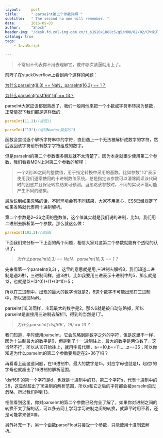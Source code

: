 ```yaml
---
layout:     post
title:      " parseInt第二个参数详解 "
subtitle:   " The second no one will remember. "
date:       2016-09-03
author:     "Shock"
header-img: "/desk.fd.zol-img.com.cn/t_s1920x1080c5/g5/M00/02/02/ChMkJlbKxhKIN4X3AAsbMPQjXk4AALHfwEE9TcACxtI965.jpg"
catalog: true
tags:
    - JavaScript

---
```


> 不常用不代表你不用去理解它，或许哪次装逼就用上了。

前阵子在stackOverflow上看到两个这样的问题：

[为什么parseInt(8,3) == NaN，parseInt(16,3) == 1？](http://stackoverflow.com/questions/39147108/why-is-it-that-parseint8-3-nan-and-parseint16-3-1)

[为什么parseInt('dsff66',16) == 13？](http://stackoverflow.com/questions/26017371/why-does-parseintdsff66-16-return-13?rq=1)

parseInt大家应该都很熟悉了，我们一般用他来把一个小数或字符串转换为整数，正常情况下我们都是这样做的:

```javascript
parseInt(11.2)//返回11

parseInt("13")//返回Number类型的13
```

函数会尝试逐个解析字符串中的字符，直到遇上一个无法被解析成数字的字符，然后返回该字符前所有数字字符组成的数字。

但是parseInt的第二个参数很多朋友就不太清楚了，因为本身就很少使用第二个参数，我们看看MDN上对第二个参数的解释：

> 一个2到36之间的整数值，用于指定转换中采用的基数。比如参数"10"表示使用我们通常使用的十进制数值系统。总是指定该参数可以消除阅读该代码时的困惑并且保证转换结果可预测。当忽略该参数时，不同的实现环境可能产生不同的结果。

最后说到如果忽略的话，不同环境会有不同结果，大家不用担心，ES5已经规定了如果省略就代表用十进制解析。

第二个参数是2~36之间的整数值，这个值其实就是我们说的进制，比如，我们用二进制去解析第一个参数，那么就这么做：

```javascript
parseInt(101,2)//返回5
```

下面我们来分析一下上面的两个问题，相信大家对这第二个参数就能有个透彻的认识了。

> *为什么parseInt(8,3) == NaN，parseInt(16,3) == 1？*

先来看第一个parseInt(8,3) ，这里的意思就是用,三进制去解析8，我们知道二进制是遇2进1，三进制同样，遇3进1，比如我要用三进表示十进制中的5，那么就是12，也就是(2*(3^0))+(1*(3^1))=5；

所以在三进制中，出现的最大的数字也就是2，8这个数字不可能出现在三进制中，所以返回NaN。

parseInt(16,3)同样，出现最大的数字是2，那么6就是被自动忽略掉，所以parseInt是直接用三进制去解析1，得到的当然是1了。

> *为什么parseInt('dsff66'，16) == 13？*

我们知道，平时使用parseInt，它会忽略到除数字之外的字符，但是这里不一样，因为十进制最大的数字是9，但是到了十一进制往上，最大的数字是两位数了，这当然不行，所以从10开始往上，就用字母代替，a==10,b==11......z==35；所以你知道为什么parseInt的第二个参数要规定在2~36了吗？

再看看上面这道问题，在16进制中，最大的数字是15，对应字母也就是f，超过f的字母也就超出了16进制的解析范围。

'dsff66'的第一个字符是d，也就是十进制中的13，第二个字符s，代表十进制中的28，这显然超出了16进制的解析范围，所以s和它之后的字符都会被parseInt自动忽略，所以我们得到13。

相信看到这里，你对parseInt的第二个参数已经完全了解了，如果你对进制之间的转换不太了解的话，可以多去网上学习学习进制之间的转换，就算平时用不着，还是可能拿来装X嘛。

另外补充一下，另一个函数parseFloat只接受一个参数，只能使用十进制去解析。
